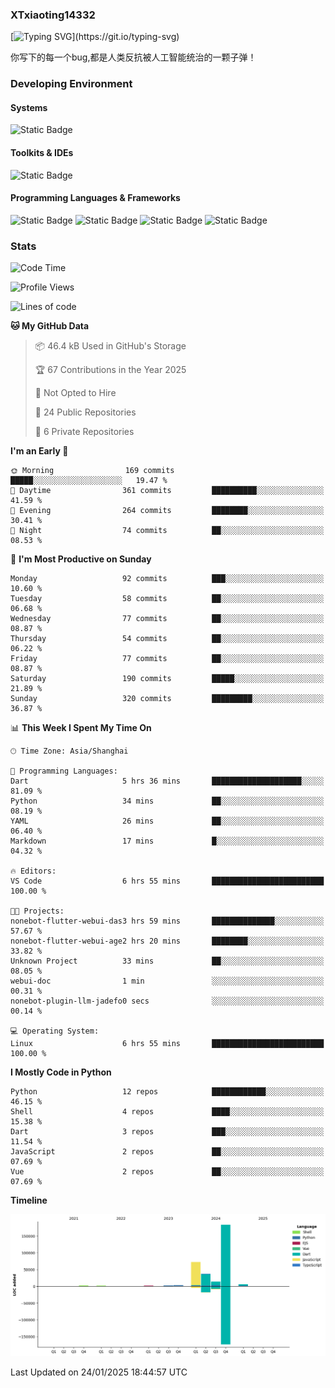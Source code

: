 ### XTxiaoting14332

[![Typing SVG](https://readme-typing-svg.herokuapp.com?font=JetBrians+Mono&pause=1000&random=false&width=435&lines=Hello+World!)](https://git.io/typing-svg)

你写下的每一个bug,都是人类反抗被人工智能统治的一颗子弹！

### Developing Environment

#### Systems

![Static Badge](https://img.shields.io/badge/Ubuntu-%20?style=flat-square&logo=ubuntu&logoColor=white&color=E34F26)

#### Toolkits & IDEs

![Static Badge](https://img.shields.io/badge/Visual%20Studio%20Code-%20?style=flat-square&logo=visualstudiocode&logoColor=white&color=blue)

#### Programming Languages & Frameworks

![Static Badge](https://img.shields.io/badge/Dart-%20?style=flat-square&logo=dart&logoColor=white&color=0175C2)
![Static Badge](https://img.shields.io/badge/Flutter-%20?style=flat-square&logo=flutter&logoColor=white&color=02569B)
![Static Badge](https://img.shields.io/badge/Python-%20?style=flat-square&logo=python&logoColor=white&color=E7A781)
![Static Badge](https://img.shields.io/badge/Bash%20Shell-%20?style=flat-square&logo=shell&logoColor=white&color=49D868)

### Stats

<!--START_SECTION:waka-->
![Code Time](http://img.shields.io/badge/Code%20Time-264%20hrs%206%20mins-blue)

![Profile Views](http://img.shields.io/badge/Profile%20Views-0-blue)

![Lines of code](https://img.shields.io/badge/From%20Hello%20World%20I%27ve%20Written-323.7%20thousand%20lines%20of%20code-blue)

**🐱 My GitHub Data** 

> 📦 46.4 kB Used in GitHub's Storage 
 > 
> 🏆 67 Contributions in the Year 2025
 > 
> 🚫 Not Opted to Hire
 > 
> 📜 24 Public Repositories 
 > 
> 🔑 6 Private Repositories 
 > 
**I'm an Early 🐤** 

```text
🌞 Morning                169 commits         █████░░░░░░░░░░░░░░░░░░░░   19.47 % 
🌆 Daytime                361 commits         ██████████░░░░░░░░░░░░░░░   41.59 % 
🌃 Evening                264 commits         ████████░░░░░░░░░░░░░░░░░   30.41 % 
🌙 Night                  74 commits          ██░░░░░░░░░░░░░░░░░░░░░░░   08.53 % 
```
📅 **I'm Most Productive on Sunday** 

```text
Monday                   92 commits          ███░░░░░░░░░░░░░░░░░░░░░░   10.60 % 
Tuesday                  58 commits          ██░░░░░░░░░░░░░░░░░░░░░░░   06.68 % 
Wednesday                77 commits          ██░░░░░░░░░░░░░░░░░░░░░░░   08.87 % 
Thursday                 54 commits          ██░░░░░░░░░░░░░░░░░░░░░░░   06.22 % 
Friday                   77 commits          ██░░░░░░░░░░░░░░░░░░░░░░░   08.87 % 
Saturday                 190 commits         █████░░░░░░░░░░░░░░░░░░░░   21.89 % 
Sunday                   320 commits         █████████░░░░░░░░░░░░░░░░   36.87 % 
```


📊 **This Week I Spent My Time On** 

```text
🕑︎ Time Zone: Asia/Shanghai

💬 Programming Languages: 
Dart                     5 hrs 36 mins       ████████████████████░░░░░   81.09 % 
Python                   34 mins             ██░░░░░░░░░░░░░░░░░░░░░░░   08.19 % 
YAML                     26 mins             ██░░░░░░░░░░░░░░░░░░░░░░░   06.40 % 
Markdown                 17 mins             █░░░░░░░░░░░░░░░░░░░░░░░░   04.32 % 

🔥 Editors: 
VS Code                  6 hrs 55 mins       █████████████████████████   100.00 % 

🐱‍💻 Projects: 
nonebot-flutter-webui-das3 hrs 59 mins       ██████████████░░░░░░░░░░░   57.67 % 
nonebot-flutter-webui-age2 hrs 20 mins       ████████░░░░░░░░░░░░░░░░░   33.82 % 
Unknown Project          33 mins             ██░░░░░░░░░░░░░░░░░░░░░░░   08.05 % 
webui-doc                1 min               ░░░░░░░░░░░░░░░░░░░░░░░░░   00.31 % 
nonebot-plugin-llm-jadefo0 secs              ░░░░░░░░░░░░░░░░░░░░░░░░░   00.14 % 

💻 Operating System: 
Linux                    6 hrs 55 mins       █████████████████████████   100.00 % 
```

**I Mostly Code in Python** 

```text
Python                   12 repos            ████████████░░░░░░░░░░░░░   46.15 % 
Shell                    4 repos             ████░░░░░░░░░░░░░░░░░░░░░   15.38 % 
Dart                     3 repos             ███░░░░░░░░░░░░░░░░░░░░░░   11.54 % 
JavaScript               2 repos             ██░░░░░░░░░░░░░░░░░░░░░░░   07.69 % 
Vue                      2 repos             ██░░░░░░░░░░░░░░░░░░░░░░░   07.69 % 
```



**Timeline**

![Lines of Code chart](https://raw.githubusercontent.com/XTxiaoting14332/XTxiaoting14332/main/assets/bar_graph.png)


 Last Updated on 24/01/2025 18:44:57 UTC
<!--END_SECTION:waka-->